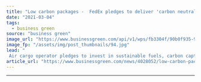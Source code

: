 ```yaml
---
title: "Low carbon packages -  FedEx pledges to deliver 'carbon neutrality' across its operations by 2040 with $2bn investment drive"
date: "2021-03-04"
tags: 
  - business green
source: "business green"
image_url: "https://www.businessgreen.com/api/v1/wps/fb3304f/90b0f935-9381-46e4-be70-e9580f7d99dd/3/PEL-5555-TML-scaled-185x114.jpg"
image_fp: "/assets/img/post_thumbnails/94.jpg"
lead: "
 Air cargo operator pledges to invest in sustainable fuels, carbon capture research, and fleet electrification in bid to meet new climate goals ..."
article_url: "https://www.businessgreen.com/news/4028052/low-carbon-packages-fedex-pledges-deliver-carbon-neutrality-operations-2040-usd2bn-investment-drive"
---
```


---
